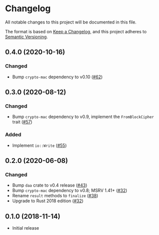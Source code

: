 # Changelog

All notable changes to this project will be documented in this file.

The format is based on [Keep a Changelog](https://keepachangelog.com/en/1.0.0/),
and this project adheres to [Semantic Versioning](https://semver.org/spec/v2.0.0.html).

## 0.4.0 (2020-10-16)
### Changed
- Bump `crypto-mac` dependency to v0.10 ([#62])

[#62]: https://github.com/RustCrypto/MACs/pull/62

## 0.3.0 (2020-08-12)
### Changed
- Bump `crypto-mac` dependency to v0.9, implement the `FromBlockCipher` trait ([#57])

### Added
- Implement `io::Write` ([#55])

[#55]: https://github.com/RustCrypto/MACs/pull/55
[#57]: https://github.com/RustCrypto/MACs/pull/57

## 0.2.0 (2020-06-08)
### Changed
- Bump `daa` crate to v0.4 release ([#43])
- Bump `crypto-mac` dependency to v0.8; MSRV 1.41+ ([#32])
- Rename `result` methods to `finalize` ([#38])
- Upgrade to Rust 2018 edition ([#32])

[#43]: https://github.com/RustCrypto/MACs/pull/43
[#38]: https://github.com/RustCrypto/MACs/pull/38
[#32]: https://github.com/RustCrypto/MACs/pull/32

## 0.1.0 (2018-11-14)
- Initial release
